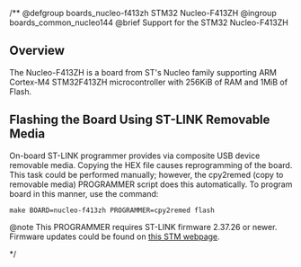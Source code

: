 /**
 @defgroup    boards_nucleo-f413zh STM32 Nucleo-F413ZH
 @ingroup     boards_common_nucleo144
 @brief       Support for the STM32 Nucleo-F413ZH

## Overview

The Nucleo-F413ZH is a board from ST's Nucleo family supporting ARM Cortex-M4
STM32F413ZH microcontroller with 256KiB of RAM and 1MiB of Flash.

## Flashing the Board Using ST-LINK Removable Media

On-board ST-LINK programmer provides via composite USB device removable media.
Copying the HEX file causes reprogramming of the board. This task
could be performed manually; however, the cpy2remed (copy to removable
media) PROGRAMMER script does this automatically. To program board in
this manner, use the command:
```
make BOARD=nucleo-f413zh PROGRAMMER=cpy2remed flash
```
@note This PROGRAMMER requires ST-LINK firmware 2.37.26 or newer. Firmware updates
could be found on [this STM webpage](https://www.st.com/en/development-tools/stsw-link007.html).

 */
